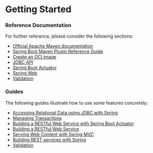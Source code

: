 # Getting Started

### Reference Documentation

For further reference, please consider the following sections:

* [Official Apache Maven documentation](https://maven.apache.org/guides/index.html)
* [Spring Boot Maven Plugin Reference Guide](https://docs.spring.io/spring-boot/docs/2.7.9-SNAPSHOT/maven-plugin/reference/html/)
* [Create an OCI image](https://docs.spring.io/spring-boot/docs/2.7.9-SNAPSHOT/maven-plugin/reference/html/#build-image)
* [JDBC API](https://docs.spring.io/spring-boot/docs/2.7.9-SNAPSHOT/reference/htmlsingle/#data.sql)
* [Spring Boot Actuator](https://docs.spring.io/spring-boot/docs/2.7.9-SNAPSHOT/reference/htmlsingle/#actuator)
* [Spring Web](https://docs.spring.io/spring-boot/docs/2.7.9-SNAPSHOT/reference/htmlsingle/#web)
* [Validation](https://docs.spring.io/spring-boot/docs/2.7.9-SNAPSHOT/reference/htmlsingle/#io.validation)

### Guides

The following guides illustrate how to use some features concretely:

* [Accessing Relational Data using JDBC with Spring](https://spring.io/guides/gs/relational-data-access/)
* [Managing Transactions](https://spring.io/guides/gs/managing-transactions/)
* [Building a RESTful Web Service with Spring Boot Actuator](https://spring.io/guides/gs/actuator-service/)
* [Building a RESTful Web Service](https://spring.io/guides/gs/rest-service/)
* [Serving Web Content with Spring MVC](https://spring.io/guides/gs/serving-web-content/)
* [Building REST services with Spring](https://spring.io/guides/tutorials/rest/)
* [Validation](https://spring.io/guides/gs/validating-form-input/)

